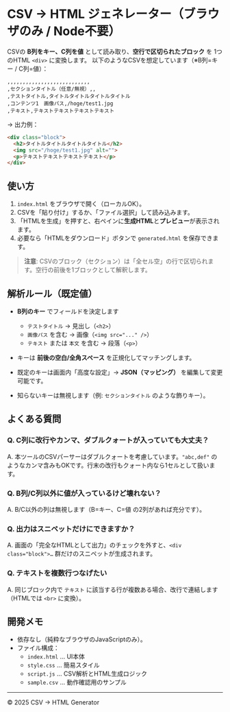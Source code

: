 # CSV → HTML ジェネレーター（ブラウザのみ / Node不要）

CSVの **B列をキー、C列を値** として読み取り、**空行で区切られたブロック** を 1つのHTML `<div>` に変換します。
以下のようなCSVを想定しています（※B列=キー / C列=値）：

```csv
,,,,,,,,,,,,,,,,,,,,,,,,,,,
,セクションタイトル（任意/無視）,,
,テストタイトル,タイトルタイトルタイトルタイトル
,コンテンツ1　画像パス,/hoge/test1.jpg
,テキスト,テキストテキストテキストテキスト
```

→ 出力例：

```html
<div class="block">
  <h2>タイトルタイトルタイトルタイトル</h2>
  <img src="/hoge/test1.jpg" alt="">
  <p>テキストテキストテキストテキスト</p>
</div>
```

## 使い方

1. `index.html` をブラウザで開く（ローカルOK）。
2. CSVを「貼り付け」するか、「ファイル選択」して読み込みます。
3. 「HTMLを生成」を押すと、右ペインに**生成HTML**と**プレビュー**が表示されます。
4. 必要なら「HTMLをダウンロード」ボタンで `generated.html` を保存できます。

> **注意**: CSVのブロック（セクション）は「全セル空」の行で区切られます。空行の前後を1ブロックとして解釈します。

## 解析ルール（既定値）

- **B列のキー** でフィールドを決定します
  - `テストタイトル` → 見出し（`<h2>`）
  - `画像パス` を含む → 画像（`<img src="..." />`）
  - `テキスト` または `本文` を含む → 段落（`<p>`）

- キーは **前後の空白/全角スペース** を正規化してマッチングします。
- 既定のキーは画面内「高度な設定」→ **JSON（マッピング）** を編集して変更可能です。
- 知らないキーは無視します（例: `セクションタイトル` のような飾りキー）。

## よくある質問

### Q. C列に改行やカンマ、ダブルクォートが入っていても大丈夫？
A. 本ツールのCSVパーサーはダブルクォートを考慮しています。`"abc,def"` のようなカンマ含みもOKです。行末の改行もクォート内なら1セルとして扱います。

### Q. B列/C列以外に値が入っているけど壊れない？
A. B/C以外の列は無視します（B=キー、C=値 の2列があれば充分です）。

### Q. 出力はスニペットだけにできますか？
A. 画面の「完全なHTMLとして出力」のチェックを外すと、`<div class="block">…` 群だけのスニペットが生成されます。

### Q. テキストを複数行つなげたい
A. 同じブロック内で `テキスト` に該当する行が複数ある場合、改行で連結します（HTMLでは `<br>` に変換）。

## 開発メモ

- 依存なし（純粋なブラウザのJavaScriptのみ）。
- ファイル構成：
  - `index.html` … UI本体
  - `style.css` … 簡易スタイル
  - `script.js` … CSV解析とHTML生成ロジック
  - `sample.csv` … 動作確認用のサンプル

---

© 2025 CSV → HTML Generator
